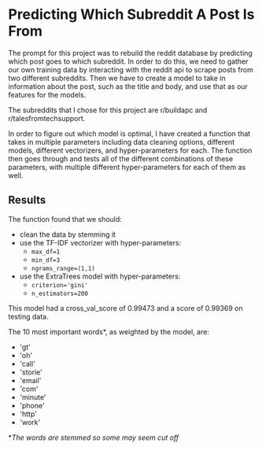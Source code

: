 # Predicting Which Subreddit A Post Is From
The prompt for this project was to rebuild the reddit database by predicting which post goes to which subreddit.  In order to do this, we need to gather our own training data by interacting with the reddit api to scrape posts from two different subreddits. Then we have to create a model to take in information about the post, such as the title and body, and use that as our features for the models.

The subreddits that I chose for this project are r/buildapc and r/talesfromtechsupport.

In order to figure out which model is optimal, I have created a function that takes in multiple parameters including data cleaning options, different models, different vectorizers, and hyper-parameters for each. The function then goes through and tests all of the different combinations of these parameters, with multiple different hyper-parameters for each of them as well.


## Results

The function found that we should:
- clean the data by stemming it
- use the TF-IDF vectorizer with hyper-parameters:
    - `max_df=1`
    - `min_df=3`
    - `ngrams_range=(1,1)`
- use the ExtraTrees model with hyper-parameters:
    - `criterion='gini'`
    - `n_estimators=200`

This model had a cross_val_score of 0.99473 and a score of 0.99369 on testing data.

The 10 most important words*, as weighted by the model, are:
 - 'gt'
 - 'oh'
 - 'call'
 - 'storie'
 - 'email'
 - 'com'
 - 'minute'
 - 'phone'
 - 'http'
 - 'work'

 *_The words are stemmed so some may seem cut off_
